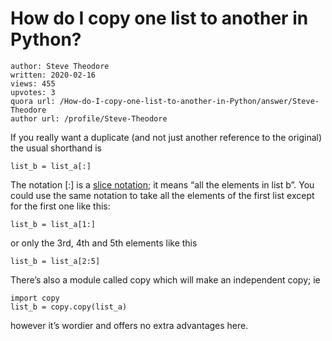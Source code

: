 # How do I copy one list to another in Python?

	author: Steve Theodore
	written: 2020-02-16
	views: 455
	upvotes: 3
	quora url: /How-do-I-copy-one-list-to-another-in-Python/answer/Steve-Theodore
	author url: /profile/Steve-Theodore


If you really want a duplicate (and not just another reference to the original) the usual shorthand is

    list_b = list_a[:]

The notation [:] is a [slice notation](https://stackoverflow.com/questions/509211/understanding-slice-notation); it means “all the elements in list b”. You could use the same notation to take all the elements of the first list except for the first one like this:

    list_b = list_a[1:]

or only the 3rd, 4th and 5th elements like this

    list_b = list_a[2:5]

There’s also a module called copy which will make an independent copy; ie

    import copy
    list_b = copy.copy(list_a)

however it’s wordier and offers no extra advantages here.

